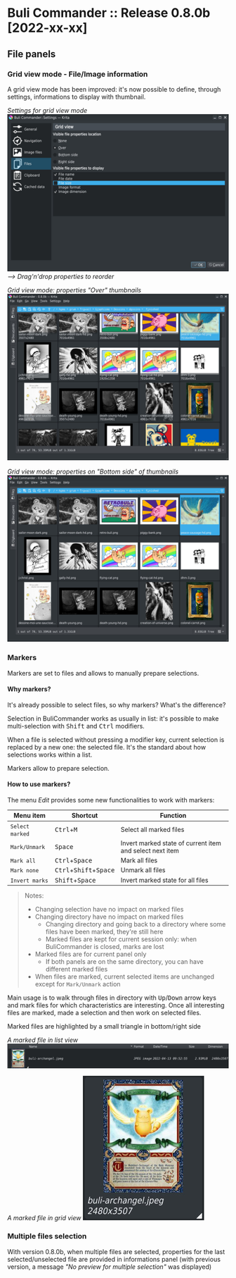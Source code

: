 # Buli Commander :: Release 0.8.0b [2022-xx-xx]

## File panels

### Grid view mode - File/Image information
A grid view mode has been improved: it's now possible to define, through settings, informations to display with thumbnail.

*Settings for grid view mode*
![Settings](./../screenshots/r0-8-0b_settings_files-gridview.jpeg)
*--> Drag'n'drop properties to reorder*

*Grid view mode: properties "Over" thumbnails*
![File panel-grid mode Over](./../screenshots/r0-8-0b_files-gridview-over.jpeg)

*Grid view mode: properties on "Bottom side" of thumbnails*
![File panel-grid mode Over](./../screenshots/r0-8-0b_files-gridview-bottom.jpeg)

### Markers
Markers are set to files and allows to manually prepare selections.

#### Why markers?
It's already possible to select files, so why markers? What's the difference?

Selection in BuliCommander works as usually in list: it's possible to make multi-selection with <kbd>Shift</kbd> and <kbd>Ctrl</kbd> modifiers.

When a file is selected without pressing a modifier key, current selection is replaced by a new one: the selected file.
It's the standard about how selections works within a list.

Markers allow to prepare selection.

#### How to use markers?
The menu *Edit* provides some new functionalities to work with markers:

| Menu item | Shortcut | Function |
| --- | --- | --- |
| `Select marked` | <kbd>Ctrl</kbd>+<kbd>M</kbd> | Select all marked files |
| `Mark/Unmark` | <kbd>Space</kbd> | Invert marked state of current item and select next item |
| `Mark all` | <kbd>Ctrl</kbd>+<kbd>Space</kbd> | Mark all files |
| `Mark none` | <kbd>Ctrl</kbd>+<kbd>Shift</kbd>+<kbd>Space</kbd> | Unmark all files |
| `Invert marks` | <kbd>Shift</kbd>+<kbd>Space</kbd> | Invert marked state for all files |

> Notes:
> - Changing selection have no impact on marked files
> - Changing directory have no impact on marked files
>   - Changing directory and going back to a directory where some files have been marked, they're still here
>   - Marked files are kept for current session only: when BuliCommander is closed, marks are lost
> - Marked files are for current panel only
>   - If both panels are on the same directory, you can have different marked files
> - When files are marked, current selected items are unchanged except for `Mark/Unmark` action

Main usage is to walk through files in directory with <kbd>Up</kbd>/<kbd>Down</kbd> arrow keys and mark files for which characteristics are interesting.
Once all interesting files are marked, made a selection and then work on selected files.

Marked files are highlighted by a small triangle in bottom/right side

*A marked file in list view*
![Marked file in listview](./../screenshots/r0-8-0b_files-listview-marked.jpeg)

*A marked file in grid  view*
![Marked file in gridview](./../screenshots/r0-8-0b_files-gridview-marked.jpeg)


### Multiple files selection
With version 0.8.0b, when multiple files are selected, properties for the last selected/unselected file are provided in informations panel (with previous version, a message _"No preview for multiple selection"_ was displayed)
